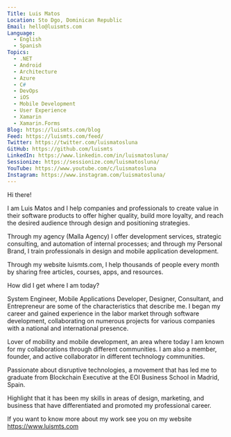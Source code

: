 ```yaml
---
Title: Luis Matos
Location: Sto Dgo, Dominican Republic
Email: hello@luismts.com
Language:
  - English
  - Spanish
Topics:
  - .NET
  - Android
  - Architecture
  - Azure
  - C#
  - DevOps
  - iOS
  - Mobile Development
  - User Experience
  - Xamarin
  - Xamarin.Forms
Blog: https://luismts.com/blog
Feed: https://luismts.com/feed/
Twitter: https://twitter.com/luismatosluna
GitHub: https://github.com/luismts
LinkedIn: https://www.linkedin.com/in/luismatosluna/
Sessionize: https://sessionize.com/luismatosluna/
YouTube: https://www.youtube.com/c/luismatosluna
Instagram: https://www.instagram.com/luismatosluna/
---
```

Hi there!

I am Luis Matos and I help companies and professionals to create value in their software products to offer higher quality, build more loyalty, and reach the desired audience through design and positioning strategies.

Through my agency (Malla Agency) I offer development services, strategic consulting, and automation of internal processes; and through my Personal Brand, I train professionals in design and mobile application development.

Through my website luismts.com, I help thousands of people every month by sharing free articles, courses, apps, and resources.

How did I get where I am today?

System Engineer, Mobile Applications Developer, Designer, Consultant, and Entrepreneur are some of the characteristics that describe me. I began my career and gained experience in the labor market through software development, collaborating on numerous projects for various companies with a national and international presence.

Lover of mobility and mobile development, an area where today I am known for my collaborations through different communities. I am also a member, founder, and active collaborator in different technology communities.

Passionate about disruptive technologies, a movement that has led me to graduate from Blockchain Executive at the EOI Business School in Madrid, Spain.

Highlight that it has been my skills in areas of design, marketing, and business that have differentiated and promoted my professional career.

If you want to know more about my work see you on my website https://www.luismts.com 
